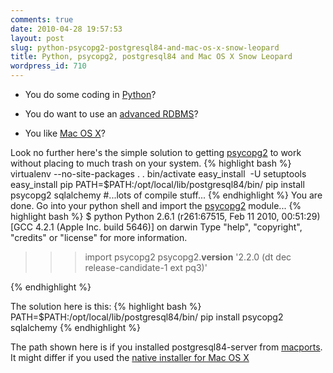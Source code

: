 ```yaml
---
comments: true
date: 2010-04-28 19:57:53
layout: post
slug: python-psycopg2-postgresql84-and-mac-os-x-snow-leopard
title: Python, psycopg2, postgresql84 and Mac OS X Snow Leopard
wordpress_id: 710
---
```



	
  * You do some coding in [Python](http://www.pyton.org)?

	
  * You do want to use an [advanced RDBMS](http://www.postgresql.org)?

	
  * You like [Mac OS X](http://www.apple.com/macosx/)?


Look no further here's the simple solution to getting [psycopg2](http://initd.org) to work without placing to much trash on your system.
{% highlight bash %}
virtualenv --no-site-packages .
. bin/activate
easy_install  -U setuptools
easy_install pip
PATH=$PATH:/opt/local/lib/postgresql84/bin/ pip install psycopg2 sqlalchemy
#...lots of compile stuff...
{% endhighlight %}
You are done. Go into your python shell and import the [psycopg2](http://initd.org/psycopg/) module...
{% highlight bash %}
$ python
Python 2.6.1 (r261:67515, Feb 11 2010, 00:51:29) 
[GCC 4.2.1 (Apple Inc. build 5646)] on darwin
Type "help", "copyright", "credits" or "license" for more information.
>>> import psycopg2
>>> psycopg2.__version__
'2.2.0 (dt dec release-candidate-1 ext pq3)'
>>> 
{% endhighlight %}

 The solution here is this: {% highlight bash %}
PATH=$PATH:/opt/local/lib/postgresql84/bin/ pip install psycopg2 sqlalchemy
{% endhighlight %}

The path shown here is if you installed postgresql84-server from [macports](http://macports.org). It might differ if you used the [native installer for Mac OS X](http://www.postgresql.org/download/macosx)
